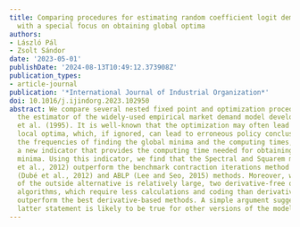 ```yaml
---
title: Comparing procedures for estimating random coefficient logit demand models
  with a special focus on obtaining global optima
authors:
- László Pál
- Zsolt Sándor
date: '2023-05-01'
publishDate: '2024-08-13T10:49:12.373908Z'
publication_types:
- article-journal
publication: '*International Journal of Industrial Organization*'
doi: 10.1016/j.ijindorg.2023.102950
abstract: We compare several nested fixed point and optimization procedures for computing
  the estimator of the widely-used empirical market demand model developed by Berry
  et al. (1995). It is well-known that the optimization may often lead to multiple
  local optima, which, if ignored, can lead to erroneous policy conclusions. By combining
  the frequencies of finding the global minima and the computing times, we propose
  a new indicator that provides the computing time needed for obtaining the global
  minima. Using this indicator, we find that the Spectral and Squarem methods (Reynaerts
  et al., 2012) outperform the benchmark contraction iterations method and the MPEC
  (Dubé et al., 2012) and ABLP (Lee and Seo, 2015) methods. Moreover, when the share
  of the outside alternative is relatively large, two derivative-free optimization
  algorithms, which require less calculations and coding than derivative-based algorithms,
  outperform the best derivative-based methods. A simple argument suggests that the
  latter statement is likely to be true for other versions of the model as well.
---
```

